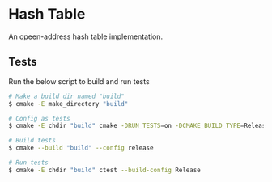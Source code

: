 # Hash Table

An opeen-address hash table implementation.

## Tests

Run the below script to build and run tests

```bash
# Make a build dir named "build"
$ cmake -E make_directory "build"

# Config as tests
$ cmake -E chdir "build" cmake -DRUN_TESTS=on -DCMAKE_BUILD_TYPE=Release ..

# Build tests
$ cmake --build "build" --config release

# Run tests
$ cmake -E chdir "build" ctest --build-config Release
```